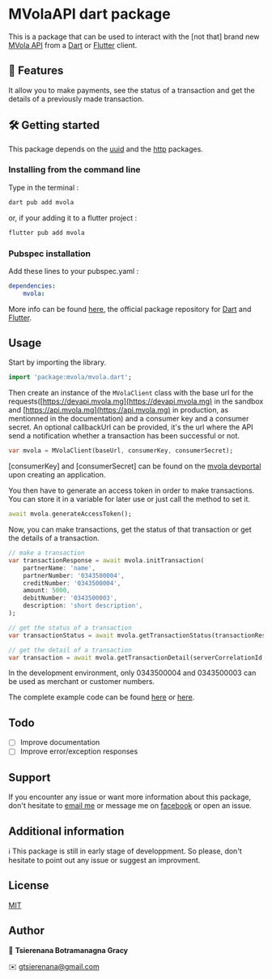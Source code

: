 # MVolaAPI dart package

This is a package that can be used to interact with the [not that] brand new [MVola API](https://www.mvola.mg/devportal/home) from a [Dart](https://dart.dev) or [Flutter](https://flutter.dev) client.

## 🔫 Features

It allow you to make payments, see the status of a transaction and get the details of a previously made transaction.

## 🛠️ Getting started

This package depends on the [uuid](https://pub.dev/packages/uuid) and the [http](https://pub.dev/packages/http) packages.

### Installing from the command line

Type in the terminal :

```sh
dart pub add mvola
```

or, if your adding it to a flutter project :

```sh
flutter pub add mvola
```

### Pubspec installation

Add these lines to your pubspec.yaml :

```yaml
dependencies:
    mvola:
```

More info can be found [here](https://pub.dev/packages/mvola), the official package repository for [Dart](https://dart.dev/) and [Flutter](https://flutter.dev/).

## Usage

Start by importing the library.

```dart
import 'package:mvola/mvola.dart';
```

Then create an instance of the `MVolaClient` class with the base url for the requests([https://devapi.mvola.mg](https://devapi.mvola.mg) in the sandbox and [https://api.mvola.mg](https://api.mvola.mg) in production, as mentionned in the documentation) and a consumer key and a consumer secret. An optional callbackUrl can be provided, it's the url where the API send a notification whether a transaction has been successful or not.

```dart
var mvola = MVolaClient(baseUrl, consumerKey, consumerSecret);
```

[consumerKey] and [consumerSecret] can be found on the [mvola devportal](https://www.mvola.mg/devportal) upon creating an application.

You then have to generate an access token in order to make transactions.
You can store it in a variable for later use or just call the method to set it.

```dart
await mvola.generateAccessToken();
```

Now, you can make transactions, get the status of that transaction or get the details of a transaction.

```dart
// make a transaction
var transactionResponse = await mvola.initTransaction(
    partnerName: 'name',
    partnerNumber: '0343500004',
    creditNumber: '0343500004',
    amount: 5000,
    debitNumber: '0343500003',
    description: 'short description',
);

// get the status of a transaction
var transactionStatus = await mvola.getTransactionStatus(transactionResponse.serverCorrelationId, '0343500004', 'name');

// get the detail of a transaction
var transaction = await mvola.getTransactionDetail(serverCorrelationId, "name", "0343500004");
```

In the development environment, only 0343500004 and 0343500003 can be used as merchant or customer numbers.

The complete example code can be found [here](https://github.com/tbgracy/mvola-dart/blob/main/example/mvola_example.dart) or [here](https://pub.dev/packages/mvola/example).

## Todo

* [ ] Improve documentation
* [ ] Improve error/exception responses

## Support

If you encounter any issue or want more information about this package, don't hesitate to <a href='mailto:gtsierenana@gmail.com'>email me</a> or message me on <a href="https://facebook.com/gracy.botramanagna">facebook</a> or open an issue.

## Additional information

ℹ️ This package is still in early stage of developpment. So please, don't hesitate to point out any issue or suggest an improvment.

## License

[MIT](https://choosealicense.com/licenses/mit/)

## Author

👤 **Tsierenana Botramanagna Gracy**

✉️ <a href='mailto:gtsierenana@gmail.com'>gtsierenana@gmail.com</a>

